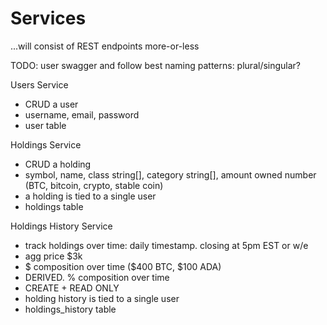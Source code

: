 # Services
...will consist of REST endpoints more-or-less

TODO: user swagger and follow best naming patterns: plural/singular?

Users Service
- CRUD a user
- username, email, password
- user table

Holdings Service
- CRUD a holding
- symbol, name, class string[], category string[], amount owned number (BTC, bitcoin, crypto, stable coin)
- a holding is tied to a single user
- holdings table

Holdings History Service
- track holdings over time: daily timestamp. closing at 5pm EST or w/e
- agg price $3k
- $ composition over time ($400 BTC, $100 ADA)
- DERIVED. % composition over time
- CREATE + READ ONLY
- holding history is tied to a single user
- holdings_history table

